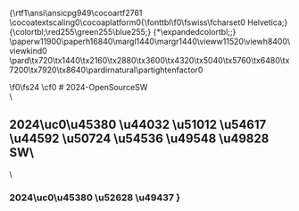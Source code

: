 {\rtf1\ansi\ansicpg949\cocoartf2761
\cocoatextscaling0\cocoaplatform0{\fonttbl\f0\fswiss\fcharset0 Helvetica;}
{\colortbl;\red255\green255\blue255;}
{\*\expandedcolortbl;;}
\paperw11900\paperh16840\margl1440\margr1440\vieww11520\viewh8400\viewkind0
\pard\tx720\tx1440\tx2160\tx2880\tx3600\tx4320\tx5040\tx5760\tx6480\tx7200\tx7920\tx8640\pardirnatural\partightenfactor0

\f0\fs24 \cf0 # 2024-OpenSourceSW\
\
## 2024\uc0\u45380  \u44032 \u51012 \u54617 \u44592  \u50724 \u54536 \u49548 \u49828  SW\
\
### 2024\uc0\u45380  \u52628 \u49437 }